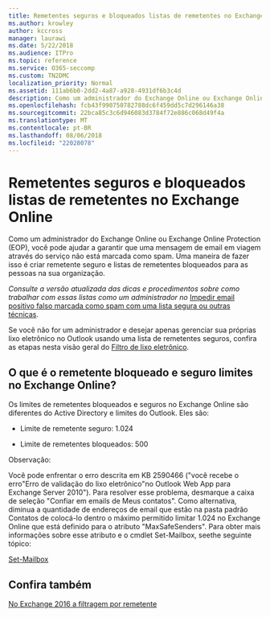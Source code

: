 ```yaml
---
title: Remetentes seguros e bloqueados listas de remetentes no Exchange Online
ms.author: krowley
author: kccross
manager: laurawi
ms.date: 5/22/2018
ms.audience: ITPro
ms.topic: reference
ms.service: O365-seccomp
ms.custom: TN2DMC
localization_priority: Normal
ms.assetid: 111ab6b0-2dd2-4a87-a928-4931df6b3c4d
description: Como um administrador do Exchange Online ou Exchange Online Protection (EOP), você pode ajudar a garantir que uma mensagem de email em viagem através do serviço não está marcada como spam. Uma maneira de fazer isso é criar remetente seguro e listas de remetentes bloqueados para as pessoas na sua organização.
ms.openlocfilehash: fcb43f990750782788dc6f459dd5c7d296146a38
ms.sourcegitcommit: 22bca85c3c6d946083d3784f72e886c068d49f4a
ms.translationtype: MT
ms.contentlocale: pt-BR
ms.lasthandoff: 08/06/2018
ms.locfileid: "22028078"
---
```

# <a name="safe-sender-and-blocked-sender-lists-in-exchange-online"></a>Remetentes seguros e bloqueados listas de remetentes no Exchange Online

Como um administrador do Exchange Online ou Exchange Online Protection (EOP), você pode ajudar a garantir que uma mensagem de email em viagem através do serviço não está marcada como spam. Uma maneira de fazer isso é criar remetente seguro e listas de remetentes bloqueados para as pessoas na sua organização. 
  
 *Consulte a versão atualizada das dicas e procedimentos sobre como trabalhar com essas listas como um administrador no* [Impedir email positivo falso marcada como spam com uma lista segura ou outras técnicas](https://go.microsoft.com/fwlink/p/?LinkID=534224). 
  
Se você não for um administrador e desejar apenas gerenciar sua próprias lixo eletrônico no Outlook usando uma lista de remetentes seguros, confira as etapas nesta visão geral do [Filtro de lixo eletrônico](https://go.microsoft.com/fwlink/?LinkId=817222). 
  
## <a name="what-is-the-safe-and-blocked-sender-limits-in-exchange-online"></a>O que é o remetente bloqueado e seguro limites no Exchange Online?

Os limites de remetentes bloqueados e seguros no Exchange Online são diferentes do Active Directory e limites do Outlook. Eles são:
  
- Limite de remetente seguro: 1.024
    
- Limite de remetentes bloqueados: 500
    
Observação:
  
Você pode enfrentar o erro descrita em KB 2590466 ("você recebe o erro"Erro de validação do lixo eletrônico"no Outlook Web App para Exchange Server 2010"). Para resolver esse problema, desmarque a caixa de seleção "Confiar em emails de Meus contatos". Como alternativa, diminua a quantidade de endereços de email que estão na pasta padrão Contatos de colocá-lo dentro o máximo permitido limitar 1.024 no Exchange Online que está definido para o atributo "MaxSafeSenders". Para obter mais informações sobre esse atributo e o cmdlet Set-Mailbox, seethe seguinte tópico:
  
[Set-Mailbox](https://docs.microsoft.com/en-us/powershell/module/exchange/mailboxes/Set-Mailbox?view=exchange-ps)
  
## <a name="see-also"></a>Confira também

[No Exchange 2016 a filtragem por remetente](http://technet.microsoft.com/library/b833f864-ff10-46a0-a653-28fb9ba30896.aspx)

